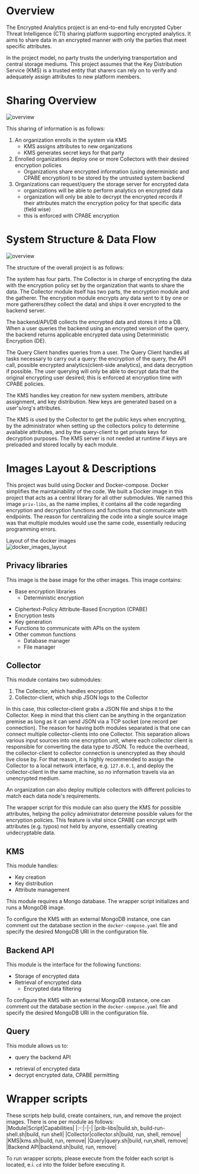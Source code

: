 # Overview
The Encrypted Analytics project is an end-to-end fully encrypted Cyber Threat Intelligence (CTI) sharing platform supporting encrypted analytics. It aims to share data in an encrypted manner with only the parties that meet specific attributes. 

In the project model, no party trusts the underlying transportation and central storage mediums.  This project assumes that the Key Distribution Service (KMS) is a trusted entity that sharers can rely on to verify and adequately assign attributes to new platform members. 

# Sharing Overview

![overview](../images/architechture_diagram.png) 

This sharing of information is as follows:

1. An organization enrolls in the system via KMS
   - KMS assigns attributes to new organizations
   - KMS generates secret keys for that party
2. Enrolled organizations deploy one or more Collectors with their desired encryption policies
   - Organizations share encrypted information (using deterministic and CPABE encryption) to be stored by the untrusted system backend
3. Organizations can request/query the storage server for encrypted data
   - organizations will be able to perform analytics on encrypted data
   - organization will only be able to decrypt the encrypted records if their attributes match the encryption policy for that specific data (field wise)
   - this is enforced with CPABE encryption


# System Structure & Data Flow
![overview](../images/overview-v2.png) 

The structure of the overall project is as follows:

The system has four parts. The Collector is in charge of encrypting the data with the encryption policy set by the organization that wants to share the data. The Collector module itself has two parts, the encryption module and the gatherer. The encryption module encrypts any data sent to it by one or more gatherers(they collect the data) and ships it over encrypted to the backend server.

The backend/API/DB collects the encrypted data and stores it into a DB. When a user queries the backend using an encrypted version of the query, the backend returns applicable encrypted data using Deterministic Encryption (DE).

The Query Client handles queries from a user. The Query Client handles all tasks necessary to carry out a query: the encryption of the query, the API call, possible encrypted analytics(client-side analytics), and data decryption if possible. The user querying will only be able to decrypt data that the original encrypting user desired; this is enforced at encryption time with CPABE policies.

The KMS handles key creation for new system members, attribute assignment, and key distribution. New keys are generated based on a user's/org's attributes. 

The KMS is used by the Collector to get the public keys when encrypting, by the administrator when setting up the collectors policy to determine available attributes, and by the query-client to get private keys for decryption purposes. The KMS server is not needed at runtime if keys are preloaded and stored locally by each module.

# Images Layout & Descriptions
This project was build using Docker and Docker-compose. Docker simplifies the maintainability of the code. We built a Docker image in this project that acts as a central library for all other submodules. We named this image `priv-libs`, as the name implies, it contains all the code regarding encryption and decryption functions and functions that communicate with endpoints. The reason for centralizing the code into a single source image was that multiple modules would use the same code, essentially reducing programming errors. 

Layout of the docker images   
![docker_images_layout](../images/docker_images.png)  



## Privacy libraries

This image is the base image for the other images. This image contains:

- Base encryption libraries
  - Deterministic encryption
<!--  - Order Revealing Encryption (ORE) -->
- Ciphertext-Policy Attribute-Based Encryption (CPABE)
- Encryption tests
- Key generation
- Functions to communicate with APIs on the system
- Other common functions
  - Database manager
  - File manager


## Collector
This module contains two submodules:
1. The Collector, which handles encryption
2. Collector-client, which ship JSON logs to the Collector

In this case, this collector-client grabs a JSON file and ships it to the Collector. Keep in mind that this client can be anything in the organization premise as long as it can send JSON via a TCP socket (one record per connection).   The reason for having both modules separated is that one can connect multiple collector-clients into one Collector. This separation allows various input sources into one encryption unit, where each collector client is responsible for converting the data type to JSON.  To reduce the overhead, the collector-client to collector connection is unencrypted as they should live close by. For that reason, it is highly recommended to assign the Collector to a local network interface, e.g. `127.0.0.1`, and deploy the collector-client in the same machine, so no information travels via an unencrypted medium.

An organization can also deploy multiple collectors with different policies to match each data node's requirements. 

The wrapper script for this module can also query the KMS for possible attributes, helping the policy administrator determine possible values for the encryption policies. This feature is vital since CPABE can encrypt with attributes (e.g. typos) not held by anyone, essentially creating undecryptable data. 

## KMS
This module handles:
- Key creation
- Key distribution
- Attribute management

This module requires a Mongo database. The wrapper script initializes and runs a MongoDB image. 

To configure the KMS with an external MongoDB instance, one can comment out the database section in the `docker-compose.yaml` file and specify the desired MongoDB URI in the configuration file.

## Backend API

This module is the interface for the following functions:
- Storage of encrypted data
- Retrieval of encrypted data
  - Encrypted data filtering

To configure the KMS with an external MongoDB instance, one can comment out the database section in the `docker-compose.yaml` file and specify the desired MongoDB URI in the configuration file.


## Query

This module allows us to:    
- query the backend API 
<!--
  - query with time range
    - <, <=, >, >= -->
  - retrieval of encrypted data
- decrypt encrypted data, CPABE permitting

# Wrapper scripts
These scripts help build, create containers, run, and remove the project images. There is one per module as follows:   
|Module|Script|Capabilities|
|:-:|-|-|
|prib-libs|build.sh, build-run-shell.sh|build, run shell|
|Collector|collector.sh|build, run, shell, remove|
|KMS|kms.sh|build, run, remove|
|Query|query.sh|build, run,shell, remove|
|Backend API|backend.sh|build, run, remove|

To run wrapper scripts, please execute from the folder each script is located, e.i. `cd` into the folder before executing it.   
